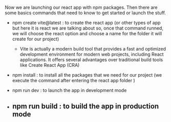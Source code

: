 <!-- # React + Vite

This template provides a minimal setup to get React working in Vite with HMR and some ESLint rules.

Currently, two official plugins are available:

- [@vitejs/plugin-react](https://github.com/vitejs/vite-plugin-react/blob/main/packages/plugin-react/README.md) uses [Babel](https://babeljs.io/) for Fast Refresh
- [@vitejs/plugin-react-swc](https://github.com/vitejs/vite-plugin-react-swc) uses [SWC](https://swc.rs/) for Fast Refresh -->



Now we are launching our react app with npm packages.
Then there are some basics commands that need to know to get started or launch the stuff.

- npm create vite@latest : to create the react app (or other types of app but here it is react we are talking about so, once that command runned, we will choose the react option and choose a name for the folder it will create for our project)
    - Vite is actually a modern build tool that provides a fast and optimized development environment for modern web projects, including React applications. It offers several advantages over traditional build tools like Create React App (CRA)

- npm install : to install all the packages that we need for our project (we execute the command after entering the react app folder )

- npm run dev : to launch the app in development mode

- ## npm run build : to build the app in production mode ##
